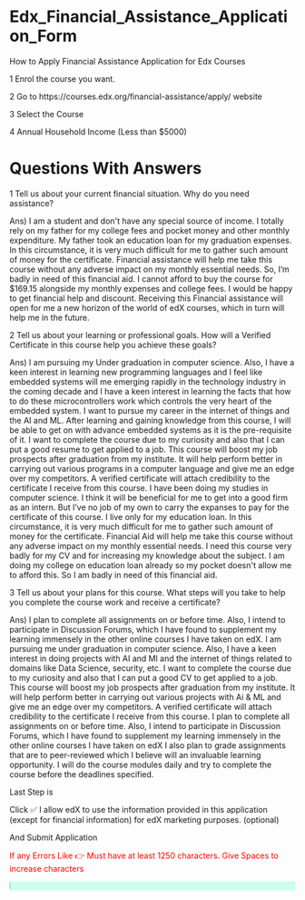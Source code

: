 # Edx_Financial_Assistance_Application_Form
How to Apply Financial Assistance Application for Edx Courses 
<p>1 Enrol the course you want.</p>
<p>2 Go to https://courses.edx.org/financial-assistance/apply/ website</p>
<p>3 Select the Course </p>
<p>4 Annual Household Income (Less than $5000) </p>

<h1>Questions With Answers</h1>


1 Tell us about your current financial situation. Why do you need assistance? 

Ans) I am a student and don't have any special source of income. I totally rely on my father for my college fees and pocket money and other monthly expenditure. My father took an education loan for my graduation expenses. In this circumstance, it is very much difficult for me to gather such amount of money for the certificate. Financial assistance will help me take this course without any adverse impact on my monthly essential needs. So, I’m badly in need of this financial aid. I cannot afford to buy the course for $169.15 alongside my monthly expenses and college fees. I would be happy to get financial help and discount. Receiving this Financial assistance will open for me a new horizon of the world of edX courses, which in turn will help me in the future.

2 Tell us about your learning or professional goals. How will a Verified Certificate in this course help you achieve these goals? 

Ans) I am pursuing my Under graduation in computer science. Also, I have a keen interest in learning new programming languages and I feel like embedded systems will me emerging rapidly in the technology industry in the coming decade and I have a keen interest in learning the facts that how to do these microcontrollers work which controls the very heart of the embedded system. I want to pursue my career in the internet of things and the AI and ML. After learning and gaining knowledge from this course, I will be able to get on with advance embedded systems as it is the pre-requisite of it. I want to complete the course due to my curiosity and also that I can put a good resume to get applied to a job. This course will boost my job prospects after graduation from my institute. It will help perform better in carrying out various programs in a computer language and give me an edge over my competitors. A verified certificate will attach credibility to the certificate I receive from this course. I have been doing my studies in computer science. I think it will be beneficial for me to get into a good firm as an intern. But I’ve no job of my own to carry the expanses to pay for the certificate of this course. I live only for my education loan. In this circumstance, it is very much difficult for me to gather such amount of money for the certificate. Financial Aid will help me take this course without any adverse impact on my monthly essential needs. I need this course very badly for my CV and for increasing my knowledge about the subject. I am doing my college on education loan already so my pocket doesn't allow me to afford this. So I am badly in need of this financial aid.

3 Tell us about your plans for this course. What steps will you take to help you complete the course work and receive a certificate? 

Ans) I plan to complete all assignments on or before time. Also, I intend to participate in Discussion Forums, which I have found to supplement my learning immensely in the other online courses I have taken on edX. I am pursuing me under graduation in computer science. Also, I have a keen interest in doing projects with AI and Ml and the internet of things related to domains like Data Science, security, etc. I want to complete the course due to my curiosity and also that I can put a good CV to get applied to a job. This course will boost my job prospects after graduation from my institute. It will help perform better in carrying out various projects with Ai & ML and give me an edge over my competitors. A verified certificate will attach credibility to the certificate I receive from this course. I plan to complete all assignments on or before time. Also, I intend to participate in Discussion Forums, which I have found to supplement my learning immensely in the other online courses I have taken on edX I also plan to grade assignments that are to peer-reviewed which I believe will an invaluable learning opportunity. I will do the course modules daily and try to complete the course before the deadlines specified.

Last Step is
<p> Click ✅ I allow edX to use the information provided in this application (except for financial information) for edX marketing purposes. (optional)<p>
And
Submit Application
  
 <span style="color: red"> If any Errors Like 👉 Must have at least 1250 characters. Give Spaces to increase characters </span>
  
<div style="background-color:rgba(226, 218, 218, 0.301)" class="promoHead" align="center">
        <marquee width="100%" direction="right" scrollamount="2" bgcolor="#ccffee">
           <tt>Copyright © 2022. All right reserved</tt>  
</div>
